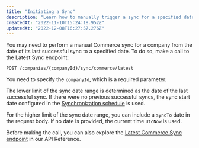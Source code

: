 ```yaml
---
title: "Initiating a Sync"
description: "Learn how to manually trigger a sync for a specified date range"
createdAt: "2022-11-10T15:24:18.952Z"
updatedAt: "2022-12-08T16:27:57.276Z"
---
```


You may need to perform a manual Commerce sync for a company from the date of its last successful sync to a specified date. To do so, make a call to the Latest Sync endpoint:

`POST /companies/{companyId}/sync/commerce/latest`

You need to specify the `companyId`, which is a required parameter.

The lower limit of the sync date range is determined as the date of the last successful sync. If there were no previous successful syncs, the sync start date configured in the [Synchronization schedule](/sfc/sync-for-commerce-knowledge-base/synchronization-schedule) is used.

For the higher limit of the sync date range, you can include a `syncTo` date in the request body. If no date is provided, the current time `UtcNow` is used.

Before making the call, you can also explore the [Latest Commerce Sync endpoint](https://docs.codat.io/reference/post-sync-latest) in our API Reference.
